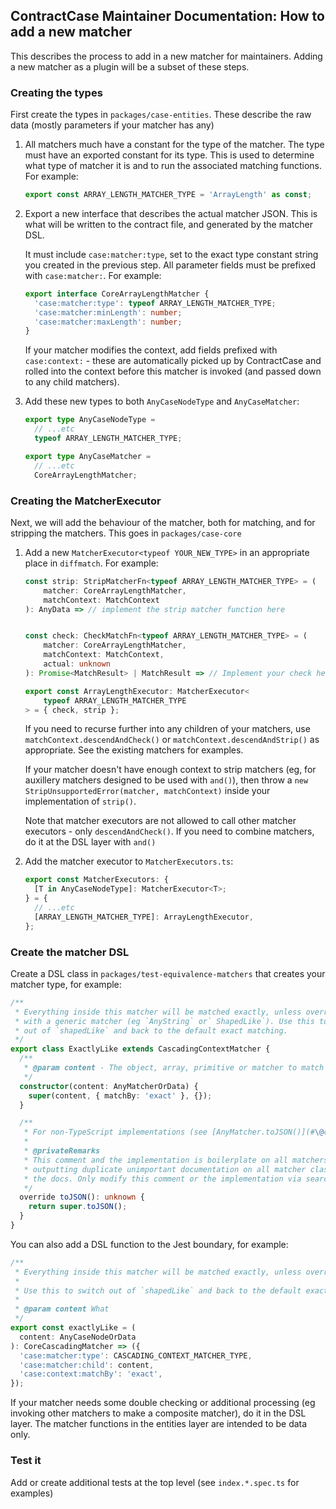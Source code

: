 ## ContractCase Maintainer Documentation: How to add a new matcher

This describes the process to add in a new matcher for maintainers.
Adding a new matcher as a plugin will be a subset of these steps.

### Creating the types

First create the types in `packages/case-entities`. These describe
the raw data (mostly parameters if your matcher has any)

1.  All matchers much have a constant for the type of the matcher. The
    type must have an exported constant for its type. This is used to
    determine what type of matcher it is and to run the associated matching
    functions. For example:
    ```ts
    export const ARRAY_LENGTH_MATCHER_TYPE = 'ArrayLength' as const;
    ```
2.  Export a new interface that describes the actual matcher JSON. This is
    what will be written to the contract file, and generated by the matcher DSL.

    It must include `case:matcher:type`, set to the exact type constant string you created in the previous step.
    All parameter fields must be prefixed with `case:matcher:`. For example:

    ```ts
    export interface CoreArrayLengthMatcher {
      'case:matcher:type': typeof ARRAY_LENGTH_MATCHER_TYPE;
      'case:matcher:minLength': number;
      'case:matcher:maxLength': number;
    }
    ```

    If your matcher modifies the context, add fields prefixed with
    `case:context:` - these are automatically picked up by ContractCase and rolled
    into the context before this matcher is invoked (and passed down to any child matchers).

3.  Add these new types to both `AnyCaseNodeType` and `AnyCaseMatcher`:

    ```ts
    export type AnyCaseNodeType =
      // ...etc
      typeof ARRAY_LENGTH_MATCHER_TYPE;

    export type AnyCaseMatcher =
      // ...etc
      CoreArrayLengthMatcher;
    ```

### Creating the MatcherExecutor

Next, we will add the behaviour of the matcher, both for matching, and for
stripping the matchers. This goes in `packages/case-core`

1. Add a new `MatcherExecutor<typeof YOUR_NEW_TYPE>` in an appropriate place in `diffmatch`. For example:

   ```ts
   const strip: StripMatcherFn<typeof ARRAY_LENGTH_MATCHER_TYPE> = (
       matcher: CoreArrayLengthMatcher,
       matchContext: MatchContext
   ): AnyData => // implement the strip matcher function here


   const check: CheckMatchFn<typeof ARRAY_LENGTH_MATCHER_TYPE> = (
       matcher: CoreArrayLengthMatcher,
       matchContext: MatchContext,
       actual: unknown
   ): Promise<MatchResult> | MatchResult => // Implement your check here

   export const ArrayLengthExecutor: MatcherExecutor<
       typeof ARRAY_LENGTH_MATCHER_TYPE
   > = { check, strip };
   ```

   If you need to recurse further into any children of your matchers, use
   `matchContext.descendAndCheck()` or `matchContext.descendAndStrip()` as
   appropriate. See the existing matchers for examples.

   If your matcher doesn't have enough context to strip matchers (eg, for
   auxillery matchers designed to be used with `and()`), then throw a `new StripUnsupportedError(matcher, matchContext)` inside your implementation of `strip()`.

   Note that matcher executors are not allowed to call other matcher executors -
   only `descendAndCheck()`. If you need to combine matchers, do it at the DSL
   layer with `and()`

2. Add the matcher executor to `MatcherExecutors.ts`:
   ```ts
   export const MatcherExecutors: {
     [T in AnyCaseNodeType]: MatcherExecutor<T>;
   } = {
     // ...etc
     [ARRAY_LENGTH_MATCHER_TYPE]: ArrayLengthExecutor,
   };
   ```

### Create the matcher DSL

Create a DSL class in `packages/test-equivalence-matchers` that creates your matcher type, for example:

```ts
/**
 * Everything inside this matcher will be matched exactly, unless overridden
 * with a generic matcher (eg `AnyString` or` ShapedLike`). Use this to switch
 * out of `shapedLike` and back to the default exact matching.
 */
export class ExactlyLike extends CascadingContextMatcher {
  /**
   * @param content - The object, array, primitive or matcher to match exactly
   */
  constructor(content: AnyMatcherOrData) {
    super(content, { matchBy: 'exact' }, {});
  }

  /**
   * For non-TypeScript implementations (see [AnyMatcher.toJSON()](#\@case-contract-testing/test-equivalence-matchers.AnyMatcher.toJSON))
   *
   * @privateRemarks
   * This comment and the implementation is boilerplate on all matchers to avoid
   * outputting duplicate unimportant documentation on all matcher classes of
   * the docs. Only modify this comment or the implementation via search and replace.
   */
  override toJSON(): unknown {
    return super.toJSON();
  }
}
```

You can also add a DSL function to the Jest boundary, for example:

```ts
/**
 * Everything inside this matcher will be matched exactly, unless overridden with an `any*` matcher
 *
 * Use this to switch out of `shapedLike` and back to the default exact matching.
 *
 * @param content What
 */
export const exactlyLike = (
  content: AnyCaseNodeOrData
): CoreCascadingMatcher => ({
  'case:matcher:type': CASCADING_CONTEXT_MATCHER_TYPE,
  'case:matcher:child': content,
  'case:context:matchBy': 'exact',
});
```

If your matcher needs some double checking or additional processing (eg invoking
other matchers to make a composite matcher), do it in the DSL layer. The matcher
functions in the entities layer are intended to be data only.

### Test it

Add or create additional tests at the top level (see `index.*.spec.ts` for examples)
